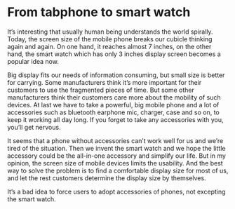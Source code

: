 # From tabphone to smart watch

It’s interesting that usually human being understands the world spirally. Today, the screen size of the mobile phone breaks our cubicle thinking again and again. On one hand, it reaches almost 7 inches, on the other hand, the smart watch which has only 3 inches display screen becomes a popular idea now.

Big display fits our needs of  information consuming, but small size is better for carrying. Some manufacturers think it’s more important for their customers to use the fragmented pieces of time. But some other manufacturers think their customers care more about the mobility of such devices. At last we have to take a powerful, big mobile phone and a lot of accessories such as bluetooth earphone mic, charger, case and so on, to keep it working all day long. If you forget to take any accessories with you, you’ll get nervous.

It seems that a phone without accessories can’t work well for us and we’re tired of the situation. Then we invent the smart watch and we hope the little accessory could be the all-in-one accessory and simplify our life. But in my opinion, the screen size of mobile devices limits the usability. And the best way to solve the problem is to find a comfortable display size for most of us, and let the rest customers determine the display size by themselves.

It’s a bad idea to force users to adopt accessories of phones, not excepting the smart watch.
